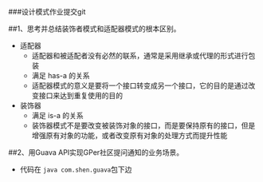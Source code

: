 ###设计模式作业提交git

##1、思考并总结装饰者模式和适配器模式的根本区别。
 * 适配器
   * 适配器和被适配者没有必然的联系，通常是采用继承或代理的形式进行包装
   * 满足 has-a 的关系
   * 适配器模式的意义是要将一个接口转变成另一个接口，它的目的是通过改变接口来达到重复使用的目的
 * 装饰器
   * 满足 is-a 的关系
   * 装饰器模式不是要改变被装饰对象的接口，而是要保持原有的接口，但是增强原有对象的功能，或者改变原有对象的处理方式而提升性能

##2、用Guava API实现GPer社区提问通知的业务场景。
 * 代码在 ```java
 com.shen.guava```包下边